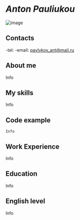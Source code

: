 # ***Anton Pauliukou***
![image](https://user-images.githubusercontent.com/106580627/172909803-ffd09d9b-cc0d-424d-aab6-4e3adc7b8e56.png)

## **Contacts**
-tel:
-email: pavlykov_ant@mail.ru

## **About me**
Info

## **My skills**
Info

## **Code example**
```
Info
```

## **Work Experience** 
Info

## **Education**
Info

## **English level**
Info
